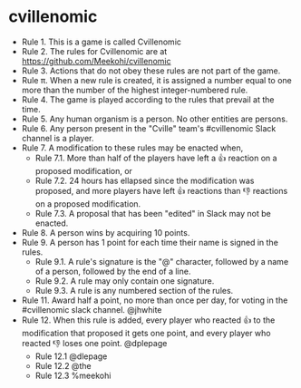 # cvillenomic

* Rule 1. This is a game is called Cvillenomic
* Rule 2. The rules for Cvillenomic are at https://github.com/Meekohi/cvillenomic
* Rule 3. Actions that do not obey these rules are not part of the game.
* Rule π. When a new rule is created, it is assigned a number equal to one more than the number of the highest integer-numbered rule.
* Rule 4. The game is played according to the rules that prevail at the time.
* Rule 5. Any human organism is a person. No other entities are persons.
* Rule 6. Any person present in the "Cville" team's #cvillenomic Slack channel is a player.
* Rule 7. A modification to these rules may be enacted when,
  * Rule 7.1. More than half of the players have left a :+1: reaction on a proposed modification, or
  * Rule 7.2. 24 hours has ellapsed since the modification was proposed, and more players have left :+1: reactions than :-1: reactions on a proposed modification.
  * Rule 7.3. A proposal that has been "edited" in Slack may not be enacted.
* Rule 8. A person wins by acquiring 10 points.
* Rule 9. A person has 1 point for each time their name is signed in the rules.
  * Rule 9.1. A rule's signature is the "@" character, followed by a name of a person, followed by the end of a line.
  * Rule 9.2. A rule may only contain one signature.
  * Rule 9.3. A rule is any numbered section of the rules.
* Rule 11. Award half a point, no more than once per day, for voting in the #cvillenomic slack channel. @jhwhite
* Rule 12. When this rule is added, every player who reacted :thumbsup: to the modification that proposed it gets one point, and every player who reacted :thumbsdown: loses one point. @dplepage
  * Rule 12.1 @dlepage
  * Rule 12.2 @the
  * Rule 12.3 %meekohi
